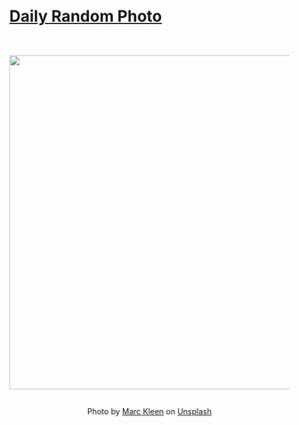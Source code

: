 # [Daily Random Photo](https://www.dailyrandomphoto.com/)

<div align="center">
  <br>
  <br>
  <a href="https://www.dailyrandomphoto.com/p/2025/2025-01-27/"><img src="https://images.unsplash.com/photo-1736774635366-c2fa40e86409?crop=entropy&cs=tinysrgb&fit=max&fm=jpg&ixid=M3w3NzUwOHwwfDF8cmFuZG9tfHx8fHx8fHx8MTczNzkzODQzNHw&ixlib=rb-4.0.3&q=80&w=1080" width="600px"></a>
  <br>
  <br>
  <p class="has-text-grey">Photo by <a href="https://unsplash.com/@marckleen?utm_source=Daily%20Random%20Photo&amp;utm_medium=referral" target="_blank" rel="noopener noreferrer">Marc Kleen</a> on <a href="https://unsplash.com/photos/an-aerial-view-of-a-sandy-beach-and-ocean-jz34K6k_8-E?utm_source=Daily%20Random%20Photo&amp;utm_medium=referral" target="_blank" rel="noopener noreferrer">Unsplash</a></p>
</div>

